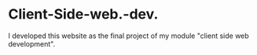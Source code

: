 # Client-Side-web.-dev.
 I developed this website as the final project of my module "client side web development".
